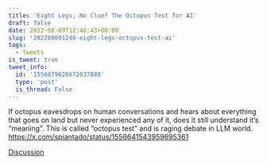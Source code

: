 ```yaml
---
title: 'Eight Legs, No Clue? The Octopus Test for AI'
draft: false
date: 2022-08-09T12:46:43+00:00
slug: '202208091246-eight-legs-octopus-test-ai'
tags:
  - tweets
is_tweet: true
tweet_info:
  id: '1556879626672037888'
  type: 'post'
  is_thread: False
---
```




If octopus eavesdrops on human conversations and hears about everything that goes on land but never experienced any of it, does it still understand it’s “meaning”. This is called “octopus test” and is raging debate in LLM world. <https://x.com/spiantado/status/1556641543959695361>

[Discussion](https://x.com/sytelus/status/1556879626672037888)
